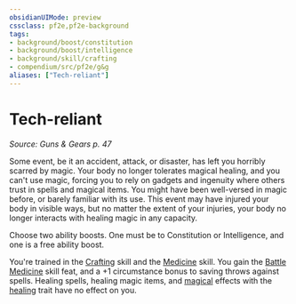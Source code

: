 ```yaml
---
obsidianUIMode: preview
cssclass: pf2e,pf2e-background
tags:
- background/boost/constitution
- background/boost/intelligence
- background/skill/crafting
- compendium/src/pf2e/g&g
aliases: ["Tech-reliant"]
---
```

# Tech-reliant
*Source: Guns & Gears p. 47*  

Some event, be it an accident, attack, or disaster, has left you horribly scarred by magic. Your body no longer tolerates magical healing, and you can't use magic, forcing you to rely on gadgets and ingenuity where others trust in spells and magical items. You might have been well-versed in magic before, or barely familiar with its use. This event may have injured your body in visible ways, but no matter the extent of your injuries, your body no longer interacts with healing magic in any capacity.

Choose two ability boosts. One must be to Constitution or Intelligence, and one is a free ability boost.

You're trained in the [Crafting](compendium/skills.md#Crafting) skill and the [Medicine](compendium/skills.md#Medicine) skill. You gain the [Battle Medicine](compendium/feats/battle-medicine.md) skill feat, and a +1 circumstance bonus to saving throws against spells. Healing spells, healing magic items, and [magical](rules/traits/magical.md "Magical Item Trait") effects with the [healing](rules/traits/healing.md "Healing Effect Trait") trait have no effect on you.